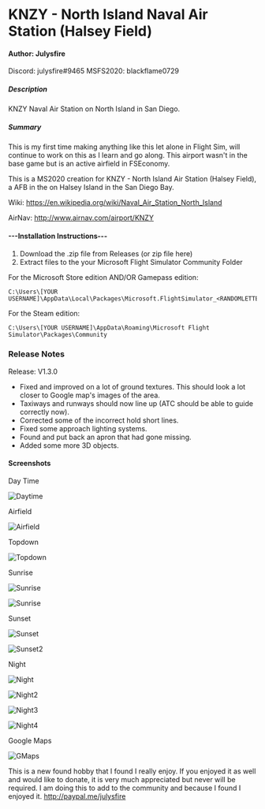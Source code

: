 # KNZY - North Island Naval Air Station (Halsey Field)
#### Author: Julysfire
Discord: julysfire#9465        MSFS2020: blackflame0729

##### Description
KNZY Naval Air Station on North Island in San Diego.

##### Summary
This is my first time making anything like this let alone in Flight Sim, will continue to work on this as I learn and go along.  This airport wasn't in the base game but is an active airfield in FSEconomy.

This is a MS2020 creation for KNZY - North Island Air Station (Halsey Field), a AFB in the on Halsey Island in the San Diego Bay.

Wiki: <https://en.wikipedia.org/wiki/Naval_Air_Station_North_Island>

AirNav: <http://www.airnav.com/airport/KNZY>

#### ---Installation Instructions---
1. Download the .zip file from Releases (or zip file here)
2. Extract files to the your Microsoft Flight Simulator Community Folder

For the Microsoft Store edition AND/OR Gamepass edition:

	C:\Users\[YOUR USERNAME]\AppData\Local\Packages\Microsoft.FlightSimulator_<RANDOMLETTERS>\LocalCache\Packages\Community
	
For the Steam edition:

	C:\Users\[YOUR USERNAME]\AppData\Roaming\Microsoft Flight Simulator\Packages\Community
   

### Release Notes

Release: V1.3.0

- Fixed and improved on a lot of ground textures.  This should look a lot closer to Google map's images of the area.
- Taxiways and runways should now line up (ATC should be able to guide correctly now).
- Corrected some of the incorrect hold short lines.
- Fixed some approach lighting systems.
- Found and put back an apron that had gone missing.
- Added some more 3D objects.

#### Screenshots

Day Time

![Daytime](Screenshots/Daytime1.PNG)


Airfield

![Airfield](Screenshots/Airfield.PNG)

Topdown

![Topdown](Screenshots/TopDown.PNG)

Sunrise

![Sunrise](Screenshots/Sunrise2.PNG)

![Sunrise](Screenshots/Sunrise3.PNG)

Sunset

![Sunset](Screenshots/Sunset1.PNG)

![Sunset2](Screenshots/Sunset2.PNG)

Night

![Night](Screenshots/Nighttime.JPG)

![Night2](Screenshots/Nighttime2.JPG)

![Night3](Screenshots/Nighttime3.JPG)

![Night4](Screenshots/Nighttime4.JPG)

Google Maps

![GMaps](Screenshots/GMaps.PNG)

This is a new found hobby that I found I really enjoy.  If you enjoyed it as well and would like to donate, it is very much appreciated but never will be required.  I am doing this to add to the community and because I found I enjoyed it.
http://paypal.me/julysfire